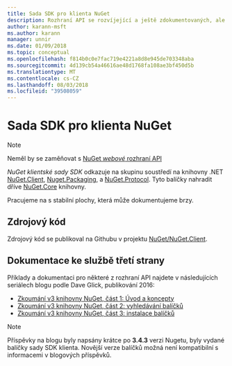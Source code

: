 ```yaml
---
title: Sada SDK pro klienta NuGet
description: Rozhraní API se rozvíjející a ještě zdokumentovaných, ale příklady jsou k dispozici na blogu Dave Glick.
author: karann-msft
ms.author: karann
manager: unnir
ms.date: 01/09/2018
ms.topic: conceptual
ms.openlocfilehash: f814b0c0e7fac719e4221a8d8e945de703348aba
ms.sourcegitcommit: 4d139cb54a46616ae48d1768fa108ae3bf450d5b
ms.translationtype: MT
ms.contentlocale: cs-CZ
ms.lasthandoff: 08/03/2018
ms.locfileid: "39508059"
---
```

# <a name="nuget-client-sdk"></a>Sada SDK pro klienta NuGet

> [!Note]
> Neměl by se zaměňovat s [NuGet *webové* rozhraní API](https://docs.microsoft.com/en-us/nuget/api/overview)

*NuGet klientské sady SDK* odkazuje na skupinu soustředí na knihovny .NET [NuGet.Client](https://www.nuget.org/packages/NuGet.Client), [Nuget.Packaging](https://www.nuget.org/packages/NuGet.Packaging), a [NuGet.Protocol](https://www.nuget.org/packages/NuGet.Protocol). Tyto balíčky nahradit dříve [NuGet.Core](https://www.nuget.org/packages/NuGet.Core/) knihovny.

Pracujeme na s stabilní plochy, která může dokumentujeme brzy.

## <a name="source-code"></a>Zdrojový kód

Zdrojový kód se publikoval na Githubu v projektu [NuGet/NuGet.Client](https://github.com/NuGet/NuGet.Client).

## <a name="third-party-documentation"></a>Dokumentace ke službě třetí strany

Příklady a dokumentaci pro některé z rozhraní API najdete v následujících seriálech blogu podle Dave Glick, publikování 2016:

- [Zkoumání v3 knihovny NuGet, část 1: Úvod a koncepty](http://daveaglick.com/posts/exploring-the-nuget-v3-libraries-part-1)
- [Zkoumání v3 knihovny NuGet, část 2: vyhledávání balíčků](http://daveaglick.com/posts/exploring-the-nuget-v3-libraries-part-2)
- [Zkoumání v3 knihovny NuGet, část 3: instalace balíčků](http://daveaglick.com/posts/exploring-the-nuget-v3-libraries-part-3)

> [!Note]
> Příspěvky na blogu byly napsány krátce po **3.4.3** verzi Nugetu, byly vydané balíčky sady SDK klienta.
> Novější verze balíčků možná není kompatibilní s informacemi v blogových příspěvků.

